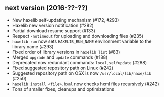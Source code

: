 ## next version (2016-??-??)

 - New haxelib self-updating mechanism (#172, #293)
 - Haxelib new version notification (#282)
 - Partial download resume support (#133)
 - Respect `-notimeout` for uploading and downloading files (#235)
 - `haxelib run` now sets `HAXELIB_RUN_NAME` environment variable to the library name (#293)
 - Fixed order of library versions in `haxelib list` (#83)
 - Merged `upgrade` and `update` commands (#188)
 - Deprecated now redundant commands: `local`, `selfupdate` (#288)
 - Fixed suggested repository path on Linux (#242)
 - Suggested repository path on OSX is now `/usr/local/lib/haxe/lib` (#250)
 - `haxelib install <file>.hxml` now checks hxml files recursively (#242)
 - Tons of smaller fixes, cleanups and optimizations
